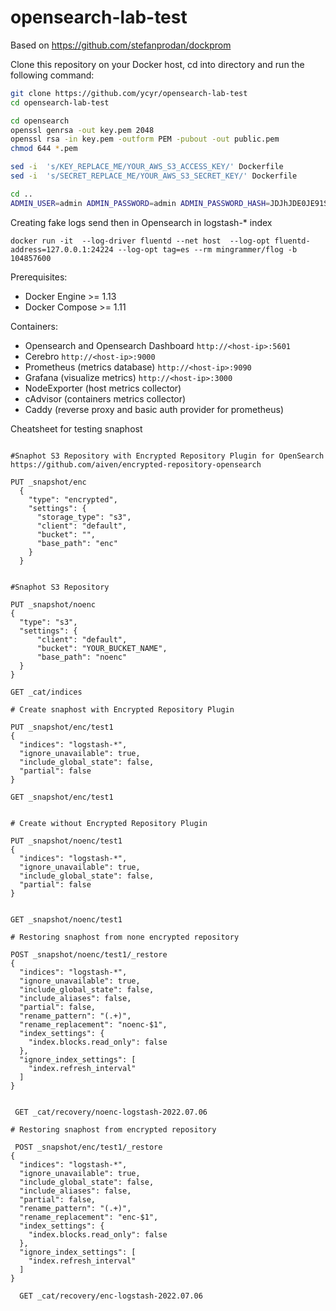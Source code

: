 # opensearch-lab-test

Based on https://github.com/stefanprodan/dockprom


Clone this repository on your Docker host, cd into directory and run the following command:

```bash
git clone https://github.com/ycyr/opensearch-lab-test
cd opensearch-lab-test

cd opensearch
openssl genrsa -out key.pem 2048 
openssl rsa -in key.pem -outform PEM -pubout -out public.pem 
chmod 644 *.pem

sed -i  's/KEY_REPLACE_ME/YOUR_AWS_S3_ACCESS_KEY/' Dockerfile
sed -i  's/SECRET_REPLACE_ME/YOUR_AWS_S3_SECRET_KEY/' Dockerfile

cd ..
ADMIN_USER=admin ADMIN_PASSWORD=admin ADMIN_PASSWORD_HASH=JDJhJDE0JE91S1FrN0Z0VEsyWmhrQVpON1VzdHVLSDkyWHdsN0xNbEZYdnNIZm1pb2d1blg4Y09mL0ZP docker-compose up -d
```
Creating fake logs send then in Opensearch in logstash-* index

```
docker run -it  --log-driver fluentd --net host  --log-opt fluentd-address=127.0.0.1:24224 --log-opt tag=es --rm mingrammer/flog -b 104857600
```

Prerequisites:

* Docker Engine >= 1.13
* Docker Compose >= 1.11


Containers:

* Opensearch and Opensearch Dashboard `http://<host-ip>:5601`
* Cerebro `http://<host-ip>:9000`
* Prometheus (metrics database) `http://<host-ip>:9090`
* Grafana (visualize metrics) `http://<host-ip>:3000`
* NodeExporter (host metrics collector)
* cAdvisor (containers metrics collector)
* Caddy (reverse proxy and basic auth provider for prometheus)

Cheatsheet for testing snaphost

```

#Snaphot S3 Repository with Encrypted Repository Plugin for OpenSearch https://github.com/aiven/encrypted-repository-opensearch

PUT _snapshot/enc
  {
    "type": "encrypted",
    "settings": {
      "storage_type": "s3",   
      "client": "default",
      "bucket": "",
      "base_path": "enc"
    }
  }


#Snaphot S3 Repository 

PUT _snapshot/noenc
{
  "type": "s3",
  "settings": {
      "client": "default",
      "bucket": "YOUR_BUCKET_NAME",
      "base_path": "noenc"
  }
}

GET _cat/indices

# Create snaphost with Encrypted Repository Plugin

PUT _snapshot/enc/test1
{
  "indices": "logstash-*",
  "ignore_unavailable": true,
  "include_global_state": false,
  "partial": false
}

GET _snapshot/enc/test1


# Create without Encrypted Repository Plugin
 
PUT _snapshot/noenc/test1
{
  "indices": "logstash-*",
  "ignore_unavailable": true,
  "include_global_state": false,
  "partial": false
}
 

GET _snapshot/noenc/test1

# Restoring snaphost from none encrypted repository

POST _snapshot/noenc/test1/_restore
{
  "indices": "logstash-*",
  "ignore_unavailable": true,
  "include_global_state": false,
  "include_aliases": false,
  "partial": false,
  "rename_pattern": "(.+)",
  "rename_replacement": "noenc-$1",
  "index_settings": {
    "index.blocks.read_only": false
  },
  "ignore_index_settings": [
    "index.refresh_interval"
  ]
}
 

 GET _cat/recovery/noenc-logstash-2022.07.06
 
# Restoring snaphost from encrypted repository

 POST _snapshot/enc/test1/_restore
{
  "indices": "logstash-*",
  "ignore_unavailable": true,
  "include_global_state": false,
  "include_aliases": false,
  "partial": false,
  "rename_pattern": "(.+)",
  "rename_replacement": "enc-$1",
  "index_settings": {
    "index.blocks.read_only": false
  },
  "ignore_index_settings": [
    "index.refresh_interval"
  ]
}
 
  GET _cat/recovery/enc-logstash-2022.07.06
```
